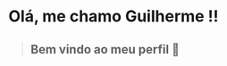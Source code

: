 # Olá, me chamo Guilherme !!
> ## Bem vindo ao meu perfil 👋
[^1]: Tenho 20 anos
[^2]: Cursando sistemas de informação - UNIBAVE
